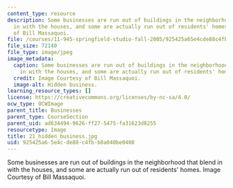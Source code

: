 ```yaml
---
content_type: resource
description: Some businesses are run out of buildings in the neighborhood that blend
  in with the houses, and some are actually run out of residents' homes. Image Courtesy
  of Bill Massaquoi.
file: /courses/11-945-springfield-studio-fall-2005/925425a65e4cde88c4fbb8a040be0408_21_hidden_business.jpg
file_size: 72140
file_type: image/jpeg
image_metadata:
  caption: Some businesses are run out of buildings in the neighborhood that blend
    in with the houses, and some are actually run out of residents' homes.
  credit: Image Courtesy of Bill Massaquoi.
  image-alt: Hidden business.
learning_resource_types: []
license: https://creativecommons.org/licenses/by-nc-sa/4.0/
ocw_type: OCWImage
parent_title: Businesses
parent_type: CourseSection
parent_uid: ad634494-9626-ff27-5475-fa31623d8255
resourcetype: Image
title: 21_hidden_business.jpg
uid: 925425a6-5e4c-de88-c4fb-b8a040be0408
---
```

Some businesses are run out of buildings in the neighborhood that blend in with the houses, and some are actually run out of residents' homes. Image Courtesy of Bill Massaquoi.